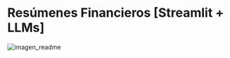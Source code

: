 # Resúmenes Financieros [Streamlit + LLMs]
![imagen_readme](https://www.google.com/url?sa=i&url=https%3A%2F%2Fes.investing.com%2Fcharts%2F&psig=AOvVaw2aS_LwqCG_H5Im86jUKG5W&ust=1709384032672000&source=images&cd=vfe&opi=89978449&ved=0CBIQjRxqFwoTCNDlivKN04QDFQAAAAAdAAAAABAE)
